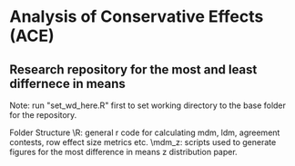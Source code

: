 # Analysis of Conservative Effects (ACE)
## Research repository for the most and least differnece in means

Note: run "set_wd_here.R" first to set working directory to the base folder for the repository.

Folder Structure
\R\: general r code for calculating mdm, ldm, agreement contests, row effect size metrics etc.
\mdm_z\: scripts used to generate figures for the most difference in means z distribution paper.

